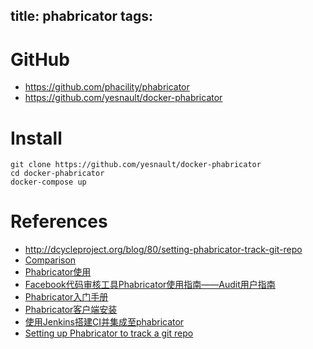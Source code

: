 title: phabricator
tags:
---

# GitHub

- <https://github.com/phacility/phabricator>
- <https://github.com/yesnault/docker-phabricator>

# Install

```
git clone https://github.com/yesnault/docker-phabricator
cd docker-phabricator
docker-compose up
```

# References

- <http://dcycleproject.org/blog/80/setting-phabricator-track-git-repo>
- [Comparison](http://phabricator.org/comparison/)
- [Phabricator使用](https://github.com/hisuley/jinmi_docs/blob/master/phabricator.md)
- [Facebook代码审核工具Phabricator使用指南——Audit用户指南](http://www.cnblogs.com/TechZi/archive/2013/02/23/2923873.html)
- [Phabricator入门手册](http://www.oschina.net/question/191440_125562)
- [Phabricator客户端安装](http://www.jianshu.com/p/b347c44749ca)
- [使用Jenkins搭建CI并集成至phabricator](http://www.jianshu.com/p/7e194f8081bc)
- [Setting up Phabricator to track a git repo](http://blog.dcycle.com/blog/80/setting-phabricator-track-git-repo/)
